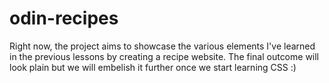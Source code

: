 # odin-recipes
Right now, the project aims to showcase the various elements I've learned in the previous lessons by creating a recipe website. The final outcome will look plain but we will embelish it further once we start learning CSS :)
